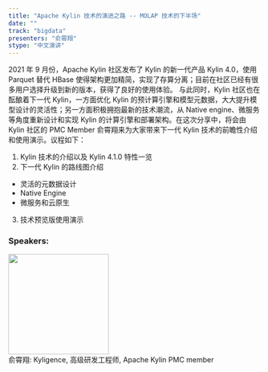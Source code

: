 ```yaml
---
title: "Apache Kylin 技术的演进之路 -- MOLAP 技术的下半场"
date: "" 
track: "bigdata"
presenters: "俞霄翔"
stype: "中文演讲"
---
```

2021 年 9 月份，Apache Kylin 社区发布了 Kylin 的新一代产品 Kylin 4.0，使用 Parquet 替代 HBase 使得架构更加精简，实现了存算分离；目前在社区已经有很多用户选择升级到新的版本，获得了良好的使用体验。
与此同时，Kylin 社区也在酝酿着下一代 Kylin，一方面优化 Kylin 的预计算引擎和模型元数据，大大提升模型设计的灵活性；另一方面积极拥抱最新的技术潮流，从 Native engine、微服务等角度重新设计和实现 Kylin 的计算引擎和部署架构。在这次分享中，将会由 Kylin 社区的 PMC Member 俞霄翔来为大家带来下一代 Kylin 技术的前瞻性介绍和使用演示。议程如下：
1. Kylin 技术的介绍以及 Kylin 4.1.0 特性一览
2. 下一代 Kylin 的路线图介绍
  - 灵活的元数据设计
  - Native Engine
  - 微服务和云原生
3. 技术预览版使用演示
 ### Speakers: 
 <img src="images/speaker/1144.png" width="200" /><br>俞霄翔: Kyligence, 高级研发工程师, Apache Kylin PMC member
 